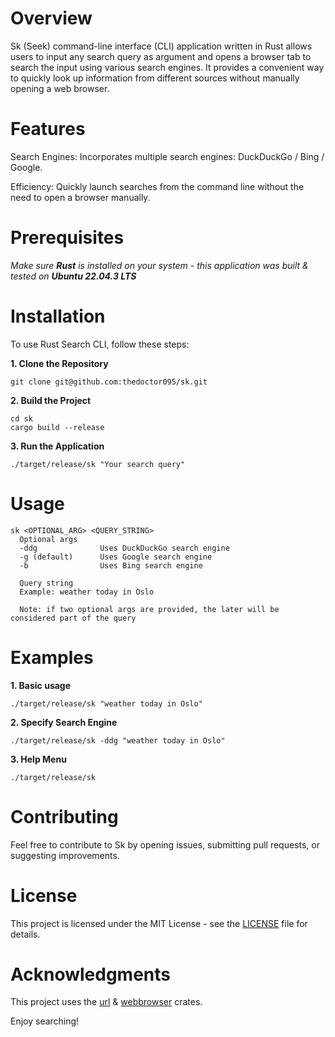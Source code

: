 # Overview

Sk (Seek) command-line interface (CLI) application written in Rust allows users to input any search query as argument and opens a browser tab to search the input using various search engines. It provides a convenient way to quickly look up information from different sources without manually opening a web browser.

# Features

Search Engines: Incorporates multiple search engines: DuckDuckGo / Bing / Google.

Efficiency: Quickly launch searches from the command line without the need to open a browser manually.

# Prerequisites
_Make sure **Rust** is installed on your system - this application was built & tested on **Ubuntu 22.04.3 LTS**_

# Installation

To use Rust Search CLI, follow these steps:

**1. Clone the Repository**

```
git clone git@github.com:thedoctor095/sk.git
```

**2. Build the Project**

```
cd sk
cargo build --release
```

**3. Run the Application**
```
./target/release/sk "Your search query"
```

# Usage
```
sk <OPTIONAL_ARG> <QUERY_STRING>
  Optional args
  -ddg              Uses DuckDuckGo search engine
  -g (default)      Uses Google search engine
  -b                Uses Bing search engine
  
  Query string
  Example: weather today in Oslo

  Note: if two optional args are provided, the later will be considered part of the query
```

# Examples

**1. Basic usage**
```
./target/release/sk "weather today in Oslo"
```
**2. Specify Search Engine**
```
./target/release/sk -ddg "weather today in Oslo"
```
**3. Help Menu**
```
./target/release/sk
```

# Contributing

Feel free to contribute to Sk by opening issues, submitting pull requests, or suggesting improvements.

# License

This project is licensed under the MIT License - see the [LICENSE](https://github.com/thedoctor095/sk/blob/master/LICENSE) file for details.

# Acknowledgments

This project uses the [url](https://crates.io/crates/url) & [webbrowser](https://crates.io/crates/webbrowser) crates.

Enjoy searching!
